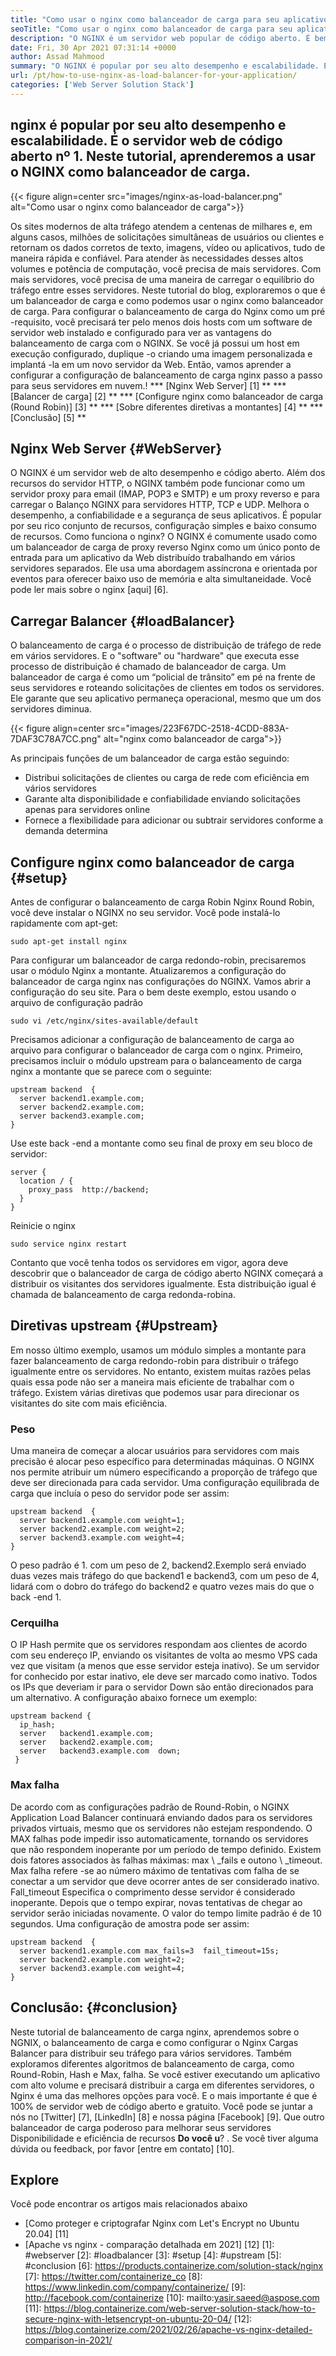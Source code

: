 ```yaml
---
title: "Como usar o nginx como balanceador de carga para seu aplicativo" 
seoTitle: "Como usar o nginx como balanceador de carga para seu aplicativo" 
description: "O NGINX é um servidor web popular de código aberto. É bem conhecido por alto desempenho e escalabilidade. Neste tutorial, aprenderemos a usar o NGINX como balanceador de carga" 
date: Fri, 30 Apr 2021 07:31:14 +0000
author: Assad Mahmood
summary: "O NGINX é popular por seu alto desempenho e escalabilidade. É o servidor web de código aberto nº 1. Neste tutorial, aprenderemos a usar o NGINX como balanceador de carga." 
url: /pt/how-to-use-nginx-as-load-balancer-for-your-application/
categories: ['Web Server Solution Stack']
---
```


## nginx é popular por seu alto desempenho e escalabilidade. É o servidor web de código aberto nº 1. Neste tutorial, aprenderemos a usar o NGINX como balanceador de carga.

{{< figure align=center src="images/nginx-as-load-balancer.png" alt="Como usar o nginx como balanceador de carga">}}

Os sites modernos de alta tráfego atendem a centenas de milhares e, em alguns casos, milhões de solicitações simultâneas de usuários ou clientes e retornam os dados corretos de texto, imagens, vídeo ou aplicativos, tudo de maneira rápida e confiável. Para atender às necessidades desses altos volumes e potência de computação, você precisa de mais servidores. Com mais servidores, você precisa de uma maneira de carregar o equilíbrio do tráfego entre esses servidores. Neste tutorial do blog, exploraremos o que é um balanceador de carga e como podemos usar o nginx como balanceador de carga.
Para configurar o balanceamento de carga do Nginx como um pré -requisito, você precisará ter pelo menos dois hosts com um software de servidor web instalado e configurado para ver as vantagens do balanceamento de carga com o NGINX. Se você já possui um host em execução configurado, duplique -o criando uma imagem personalizada e implantá -la em um novo servidor da Web. Então, vamos aprender a configurar a configuração de balanceamento de carga nginx passo a passo para seus servidores em nuvem.!
  *** [Nginx Web Server] [1] **
  *** [Balancer de carga] [2] **
  *** [Configure nginx como balanceador de carga (Round Robin)] [3] **
  *** [Sobre diferentes diretivas a montantes] [4] **
  *** [Conclusão] [5] **

## Nginx Web Server {#WebServer}
O NGINX é um servidor web de alto desempenho e código aberto. Além dos recursos do servidor HTTP, o NGINX também pode funcionar como um servidor proxy para email (IMAP, POP3 e SMTP) e um proxy reverso e para carregar o Balanço NGINX para servidores HTTP, TCP e UDP. Melhora o desempenho, a confiabilidade e a segurança de seus aplicativos. É popular por seu rico conjunto de recursos, configuração simples e baixo consumo de recursos.
Como funciona o nginx? O NGINX é comumente usado como um balanceador de carga de proxy reverso Nginx como um único ponto de entrada para um aplicativo da Web distribuído trabalhando em vários servidores separados. Ele usa uma abordagem assíncrona e orientada por eventos para oferecer baixo uso de memória e alta simultaneidade. Você pode ler mais sobre o nginx [aqui] [6].

## Carregar Balancer {#loadBalancer}
O balanceamento de carga é o processo de distribuição de tráfego de rede em vários servidores. E o "software" ou "hardware" que executa esse processo de distribuição é chamado de balanceador de carga. Um balanceador de carga é como um “policial de trânsito” em pé na frente de seus servidores e roteando solicitações de clientes em todos os servidores. Ele garante que seu aplicativo permaneça operacional, mesmo que um dos servidores diminua.

{{< figure align=center src="images/223F67DC-2518-4CDD-883A-7DAF3C78A7CC.png" alt="nginx como balanceador de carga">}}

As principais funções de um balanceador de carga estão seguindo:
  * Distribui solicitações de clientes ou carga de rede com eficiência em vários servidores
  * Garante alta disponibilidade e confiabilidade enviando solicitações apenas para servidores online
  * Fornece a flexibilidade para adicionar ou subtrair servidores conforme a demanda determina

## Configure nginx como balanceador de carga {#setup}
Antes de configurar o balanceamento de carga Robin Nginx Round Robin, você deve instalar o NGINX no seu servidor. Você pode instalá-lo rapidamente com apt-get:
```
sudo apt-get install nginx
```
Para configurar um balanceador de carga redondo-robin, precisaremos usar o módulo Nginx a montante. Atualizaremos a configuração do balanceador de carga nginx nas configurações do NGINX. Vamos abrir a configuração do seu site. Para o bem deste exemplo, estou usando o arquivo de configuração padrão
```
sudo vi /etc/nginx/sites-available/default
```
Precisamos adicionar a configuração de balanceamento de carga ao arquivo para configurar o balanceador de carga com o nginx.
Primeiro, precisamos incluir o módulo upstream para o balanceamento de carga nginx a montante que se parece com o seguinte:
```
upstream backend  {
  server backend1.example.com;
  server backend2.example.com;
  server backend3.example.com;
}
```
Use este back -end a montante como seu final de proxy em seu bloco de servidor:
```
server {
  location / {
    proxy_pass  http://backend;
  }
}
```
Reinicie o nginx
```
sudo service nginx restart
```
Contanto que você tenha todos os servidores em vigor, agora deve descobrir que o balanceador de carga de código aberto NGINX começará a distribuir os visitantes dos servidores igualmente. Esta distribuição igual é chamada de balanceamento de carga redonda-robina.

## Diretivas upstream {#Upstream}
Em nosso último exemplo, usamos um módulo simples a montante para fazer balanceamento de carga redondo-robin para distribuir o tráfego igualmente entre os servidores. No entanto, existem muitas razões pelas quais essa pode não ser a maneira mais eficiente de trabalhar com o tráfego. Existem várias diretivas que podemos usar para direcionar os visitantes do site com mais eficiência.

### Peso
Uma maneira de começar a alocar usuários para servidores com mais precisão é alocar peso específico para determinadas máquinas. O NGINX nos permite atribuir um número especificando a proporção de tráfego que deve ser direcionada para cada servidor.
Uma configuração equilibrada de carga que incluía o peso do servidor pode ser assim:
```
upstream backend  {
  server backend1.example.com weight=1;
  server backend2.example.com weight=2;
  server backend3.example.com weight=4;
}
```
O peso padrão é 1. com um peso de 2, backend2.Exemplo será enviado duas vezes mais tráfego do que backend1 e backend3, com um peso de 4, lidará com o dobro do tráfego do backend2 e quatro vezes mais do que o back -end 1.

### Cerquilha
O IP Hash permite que os servidores respondam aos clientes de acordo com seu endereço IP, enviando os visitantes de volta ao mesmo VPS cada vez que visitam (a menos que esse servidor esteja inativo). Se um servidor for conhecido por estar inativo, ele deve ser marcado como inativo. Todos os IPs que deveriam ir para o servidor Down são então direcionados para um alternativo.
A configuração abaixo fornece um exemplo:
```
upstream backend {
  ip_hash;
  server   backend1.example.com;
  server   backend2.example.com;
  server   backend3.example.com  down;
 }
```

### Max falha
De acordo com as configurações padrão de Round-Robin, o NGINX Application Load Balancer continuará enviando dados para os servidores privados virtuais, mesmo que os servidores não estejam respondendo. O MAX falhas pode impedir isso automaticamente, tornando os servidores que não respondem inoperante por um período de tempo definido.
Existem dois fatores associados às falhas máximas: max \ _fails e outono \ _timeout. Max falha refere -se ao número máximo de tentativas com falha de se conectar a um servidor que deve ocorrer antes de ser considerado inativo. Fall_timeout Especifica o comprimento desse servidor é considerado inoperante. Depois que o tempo expirar, novas tentativas de chegar ao servidor serão iniciadas novamente. O valor do tempo limite padrão é de 10 segundos.
Uma configuração de amostra pode ser assim:
```
upstream backend  {
  server backend1.example.com max_fails=3  fail_timeout=15s;
  server backend2.example.com weight=2;
  server backend3.example.com weight=4;
}
```

## Conclusão: {#conclusion}
Neste tutorial de balanceamento de carga nginx, aprendemos sobre o NGNIX, o balanceamento de carga e como configurar o Nginx Cargas Balancer para distribuir seu tráfego para vários servidores. Também exploramos diferentes algoritmos de balanceamento de carga, como Round-Robin, Hash e Max, falha. Se você estiver executando um aplicativo com alto volume e precisará distribuir a carga em diferentes servidores, o Nginx é uma das melhores opções para você. E o mais importante é que é 100% de servidor web de código aberto e gratuito.
Você pode se juntar a nós no [Twitter] [7], [LinkedIn] [8] e nossa página [Facebook] [9]. Que outro balanceador de carga poderoso para melhorar seus servidores Disponibilidade e eficiência de recursos __Do você u__? . Se você tiver alguma dúvida ou feedback, por favor [entre em contato] [10].

## Explore
Você pode encontrar os artigos mais relacionados abaixo
  * [Como proteger e criptografar Nginx com Let's Encrypt no Ubuntu 20.04] [11]
  * [Apache vs nginx - comparação detalhada em 2021] [12]
[1]: #webserver
[2]: #loadbalancer
[3]: #setup
[4]: #upstream
[5]: #conclusion
[6]: https://products.containerize.com/solution-stack/nginx
[7]: https://twitter.com/containerize_co
[8]: https://www.linkedin.com/company/containerize/
[9]: http://facebook.com/containerize
[10]: mailto:yasir.saeed@aspose.com
[11]: https://blog.containerize.com/web-server-solution-stack/how-to-secure-nginx-with-letsencrypt-on-ubuntu-20-04/
[12]: https://blog.containerize.com/2021/02/26/apache-vs-nginx-detailed-comparison-in-2021/
